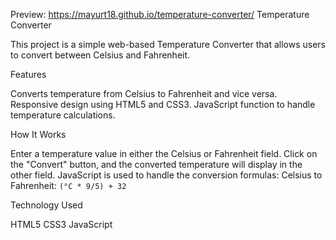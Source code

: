 Preview: https://mayurt18.github.io/temperature-converter/
Temperature Converter

This project is a simple web-based Temperature Converter that allows users to convert between Celsius and Fahrenheit.

Features

Converts temperature from Celsius to Fahrenheit and vice versa.
Responsive design using HTML5 and CSS3.
JavaScript function to handle temperature calculations.

How It Works

Enter a temperature value in either the Celsius or Fahrenheit field.
Click on the "Convert" button, and the converted temperature will display in the other field.
JavaScript is used to handle the conversion formulas:
  Celsius to Fahrenheit: `(°C * 9/5) + 32`

 Technology Used

HTML5
CSS3
JavaScript
